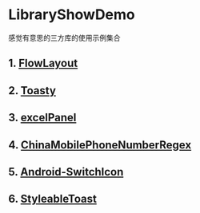 # LibraryShowDemo
感觉有意思的三方库的使用示例集合
 ## 1. [FlowLayout](https://github.com/nex3z/FlowLayout)
 ## 2. [Toasty](https://github.com/GrenderG/Toasty)
 ## 3. [excelPanel](https://github.com/zhouchaoyuan/excelPanel)
 ## 4. [ChinaMobilePhoneNumberRegex](https://github.com/VincentSit/ChinaMobilePhoneNumberRegex)
 ## 5. [Android-SwitchIcon](https://github.com/zagum/Android-SwitchIcon)
 ## 6. [StyleableToast](https://github.com/Muddz/StyleableToast)
